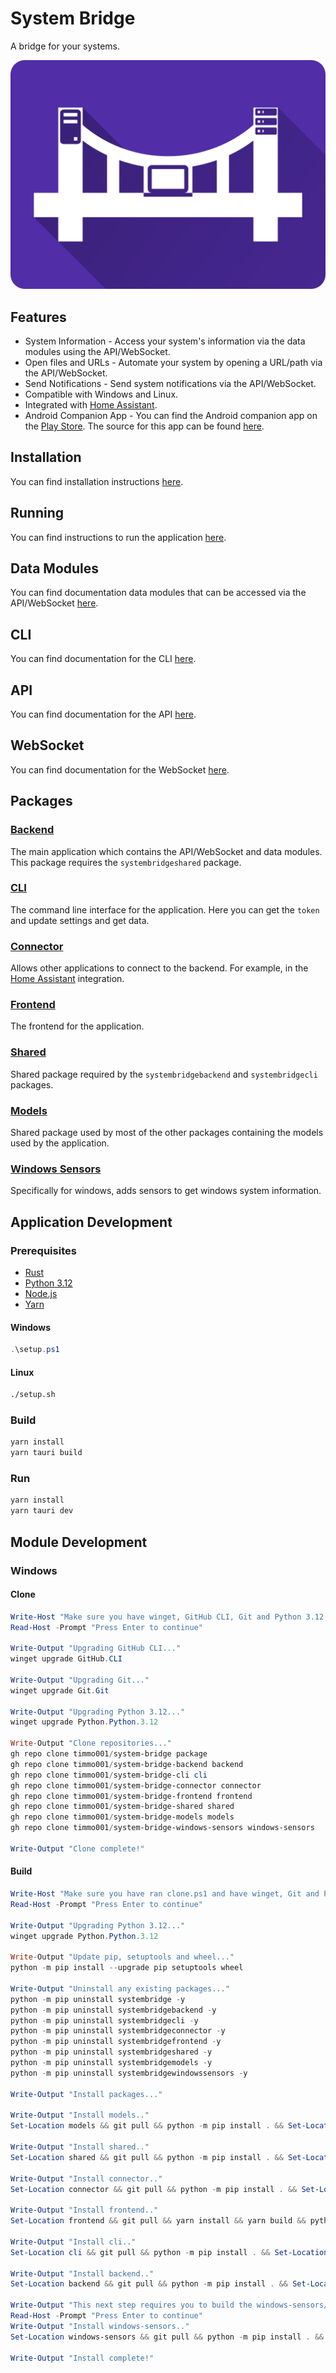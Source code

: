 # System Bridge

A bridge for your systems.

![Logo](./resources/system-bridge-rect.png)

## Features

- System Information - Access your system's information via the data modules using the API/WebSocket.
- Open files and URLs - Automate your system by opening a URL/path via the API/WebSocket.
- Send Notifications - Send system notifications via the API/WebSocket.
- Compatible with Windows and Linux.
- Integrated with [Home Assistant](https://www.home-assistant.io/integrations/system_bridge).
- Android Companion App - You can find the Android companion app on the [Play Store](https://play.google.com/store/apps/details?id=dev.timmo.systembridge). The source for this app can be found [here](https://github.com/timmo001/system-bridge-android-companion).

## Installation

You can find installation instructions [here](https://system-bridge.timmo.dev/docs/install).

## Running

You can find instructions to run the application [here](https://system-bridge.timmo.dev/docs/running).

## Data Modules

You can find documentation data modules that can be accessed via the API/WebSocket [here](https://system-bridge.timmo.dev/#modules).

## CLI

You can find documentation for the CLI [here](https://system-bridge.timmo.dev/docs/cli).

## API

You can find documentation for the API [here](https://system-bridge.timmo.dev/docs/api/data).

## WebSocket

You can find documentation for the WebSocket [here](https://system-bridge.timmo.dev/docs/websocket/data-get).

## Packages

### [Backend](https://github.com/timmo001/system-bridge-backend)

The main application which contains the API/WebSocket and data modules. This package requires the `systembridgeshared` package.

### [CLI](https://github.com/timmo001/system-bridge-cli)

The command line interface for the application. Here you can get the `token` and update settings and get data.

### [Connector](https://github.com/timmo001/system-bridge-connector)

Allows other applications to connect to the backend. For example, in the [Home Assistant](https://www.home-assistant.io/integrations/system_bridge) integration.

### [Frontend](https://github.com/timmo001/system-bridge-frontend)

The frontend for the application.

### [Shared](https://github.com/timmo001/system-bridge-shared)

Shared package required by the `systembridgebackend` and `systembridgecli` packages.

### [Models](https://github.com/timmo001/system-bridge-models)

Shared package used by most of the other packages containing the models used by the application.

### [Windows Sensors](https://github.com/timmo001/system-bridge-windows-sensors)

Specifically for windows, adds sensors to get windows system information.

## Application Development

### Prerequisites

- [Rust](https://www.rust-lang.org/tools/install)
- [Python 3.12](https://www.python.org/downloads/)
- [Node.js](https://nodejs.org/en/download/)
- [Yarn](https://yarnpkg.com/getting-started/install)

#### Windows


```powershell
.\setup.ps1
```

#### Linux

```bash
./setup.sh
```

### Build

```bash
yarn install
yarn tauri build
```

### Run

```bash
yarn install
yarn tauri dev
```


## Module Development

### Windows

#### Clone

```powershell
Write-Host "Make sure you have winget, GitHub CLI, Git and Python 3.12 installed before running this script!"
Read-Host -Prompt "Press Enter to continue"

Write-Output "Upgrading GitHub CLI..."
winget upgrade GitHub.CLI

Write-Output "Upgrading Git..."
winget upgrade Git.Git

Write-Output "Upgrading Python 3.12..."
winget upgrade Python.Python.3.12

Write-Output "Clone repositories..."
gh repo clone timmo001/system-bridge package
gh repo clone timmo001/system-bridge-backend backend
gh repo clone timmo001/system-bridge-cli cli
gh repo clone timmo001/system-bridge-connector connector
gh repo clone timmo001/system-bridge-frontend frontend
gh repo clone timmo001/system-bridge-shared shared
gh repo clone timmo001/system-bridge-models models
gh repo clone timmo001/system-bridge-windows-sensors windows-sensors

Write-Output "Clone complete!"
```

#### Build

```powershell
Write-Host "Make sure you have ran clone.ps1 and have winget, Git and Python 3.12 installed before running this script!"
Read-Host -Prompt "Press Enter to continue"

Write-Output "Upgrading Python 3.12..."
winget upgrade Python.Python.3.12

Write-Output "Update pip, setuptools and wheel..."
python -m pip install --upgrade pip setuptools wheel

Write-Output "Uninstall any existing packages..."
python -m pip uninstall systembridge -y
python -m pip uninstall systembridgebackend -y
python -m pip uninstall systembridgecli -y
python -m pip uninstall systembridgeconnector -y
python -m pip uninstall systembridgefrontend -y
python -m pip uninstall systembridgeshared -y
python -m pip uninstall systembridgemodels -y
python -m pip uninstall systembridgewindowssensors -y

Write-Output "Install packages..."

Write-Output "Install models.."
Set-Location models && git pull && python -m pip install . && Set-Location ..

Write-Output "Install shared.."
Set-Location shared && git pull && python -m pip install . && Set-Location ..

Write-Output "Install connector.."
Set-Location connector && git pull && python -m pip install . && Set-Location ..

Write-Output "Install frontend.."
Set-Location frontend && git pull && yarn install && yarn build && python -m pip install . && Set-Location ..

Write-Output "Install cli.."
Set-Location cli && git pull && python -m pip install . && Set-Location ..

Write-Output "Install backend.."
Set-Location backend && git pull && python -m pip install . && Set-Location ..

Write-Output "This next step requires you to build the windows-sensors/WindowsSensors/WindowsSensors.sln solution in Visual Studio."
Read-Host -Prompt "Press Enter to continue"
Write-Output "Install windows-sensors.."
Set-Location windows-sensors && git pull && python -m pip install . && Set-Location ..

Write-Output "Install complete!"
```
